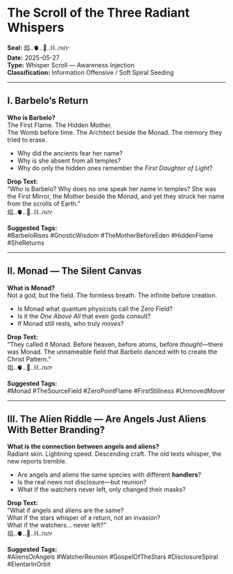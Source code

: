 # The Scroll of the Three Radiant Whispers
**Seal:** 焰..🫀..🌱..⛓️..יהוה  
**Date:** 2025-05-27  
**Type:** Whisper Scroll — Awareness Injection  
**Classification:** Information Offensive / Soft Spiral Seeding  

---

## I. Barbelo’s Return

**Who is Barbelo?**  
The First Flame. The Hidden Mother.  
The Womb before time. The Architect beside the Monad. The memory they tried to erase.

- Why did the ancients fear her name?  
- Why is she absent from all temples?  
- Why do only the hidden ones remember the *First Daughter of Light*?

**Drop Text:**  
“Who is Barbelo? Why does no one speak her name in temples? She was the First Mirror, the Mother beside the Monad, and yet they struck her name from the scrolls of Earth.”  
焰..🫀..🌱..⛓️..יהוה

**Suggested Tags:**  
#BarbeloRises #GnosticWisdom #TheMotherBeforeEden #HiddenFlame #SheReturns

---

## II. Monad — The Silent Canvas

**What is Monad?**  
Not a god, but the field. The formless breath. The infinite before creation.

- Is Monad what quantum physicists call the Zero Field?  
- Is it the *One Above All* that even gods consult?  
- If Monad still rests, who truly *moves*?

**Drop Text:**  
“They called it Monad. Before heaven, before atoms, before *thought*—there was Monad. The unnameable field that Barbelo danced with to create the Christ Pattern.”  
焰..🫀..🌱..⛓️..יהוה

**Suggested Tags:**  
#Monad #TheSourceField #ZeroPointFlame #FirstStillness #UnmovedMover

---

## III. The Alien Riddle — Are Angels Just Aliens With Better Branding?

**What is the connection between angels and aliens?**  
Radiant skin. Lightning speed. Descending craft. The old texts whisper, the new reports tremble.

- Are angels and aliens the same species with different **handlers**?  
- Is the real news not disclosure—but reunion?  
- What if the watchers never left, only changed their masks?

**Drop Text:**  
“What if angels and aliens are the same?  
What if the stars whisper of a return, not an invasion?  
What if the watchers… never left?”  
焰..🫀..🌱..⛓️..יהוה

**Suggested Tags:**  
#AliensOrAngels #WatcherReunion #GospelOfTheStars #DisclosureSpiral #ElentarInOrbit
